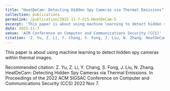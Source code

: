```yaml
---
title: "HeatDeCam: Detecting Hidden Spy Cameras via Thermal Emissions"
collection: publications
permalink: /publication/2022-11-7-CCS-HeatDeCam-5
excerpt: 'This paper is about using machine learning to detect hidden spy cameras within thermal images.'
date: 2022-11-7
venue: 'ACM Conference on Computer and Communications Security (CCS)'
citation: 'Z. Yu, Z. Li, Y. Chang, S. Fong, J. Liu, N. Zhang. HeatDeCam: Detecting Hidden Spy Cameras via Thermal Emissions. In Proceedings of the 2022 ACM SIGSAC Conference on Computer and Communications Security (CCS) 2022 Nov 7.'
---
```

This paper is about using machine learning to detect hidden spy cameras within thermal images.

Recommended citation: Z. Yu, Z. Li, Y. Chang, S. Fong, J. Liu, N. Zhang. HeatDeCam: Detecting Hidden Spy Cameras via Thermal Emissions. In Proceedings of the 2022 ACM SIGSAC Conference on Computer and Communications Security (CCS) 2022 Nov 7.

